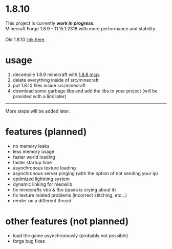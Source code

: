 # 1.8.10
	
  This project is currently **_work in progress_**.<br>
  Minecraft Forge 1.8.9 - 11.15.1.2318 with more performance and stability.<br>  
	Old 1.8.10 [link here](https://github.com/united-meows/1.8.10-old/ ":DDDDD").
  
# usage

1. decompile 1.8.9 minecraft with [1.8.8 mcp](http://www.modcoderpack.com/files/mcp918.zip "Click to download 1.8.8 MCP (no haram)").
2. delete everything inside of src/minecraft
3. put 1.8.10 files inside src/minecraft
4. download some garbage libs and add the libs to your project (will be provided with a link later)
------------
More steps will be added later.

# features (planned)
- no memory leaks
- less memory usage
- faster world loading
- faster startup time
- asynchronous texture loading
- asynchronous server pinging (with the option of not sending your ip)
- optimized lightning system
- dynamic linking for meowlib
- fix minecrafts vbo & fbo (ipana is crying about it)
- fix texture related problems (incorrect stitching, etc...)
- render on a different thread

# other features (not planned)
- load the game asynchronously (probably not possible)
- forge bug fixes
